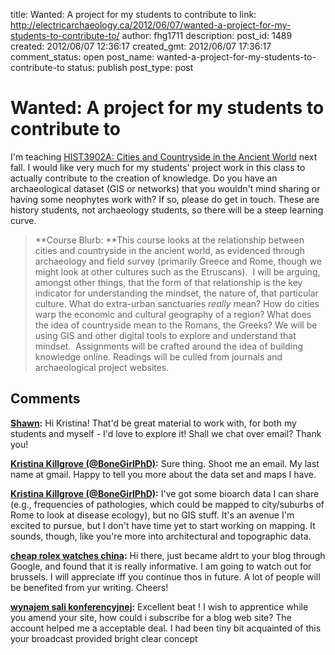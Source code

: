 title: Wanted: A project for my students to contribute to
link: http://electricarchaeology.ca/2012/06/07/wanted-a-project-for-my-students-to-contribute-to/
author: fhg1711
description: 
post_id: 1489
created: 2012/06/07 12:36:17
created_gmt: 2012/06/07 17:36:17
comment_status: open
post_name: wanted-a-project-for-my-students-to-contribute-to
status: publish
post_type: post

# Wanted: A project for my students to contribute to

I'm teaching [HIST3902A: Cities and Countryside in the Ancient World](http://www2.carleton.ca/history/undergraduate/courses/3000-level-2/hist-3902a-topics-in-european-history-comparative-modern-empires/) next fall. I would like very much for my students' project work in this class to actually contribute to the creation of knowledge. Do you have an archaeological dataset (GIS or networks) that you wouldn't mind sharing or having some neophytes work with? If so, please do get in touch. These are history students, not archaeology students, so there will be a steep learning curve. 

> **Course Blurb: **This course looks at the relationship between cities and countryside in the ancient world, as evidenced through archaeology and field survey (primarily Greece and Rome, though we might look at other cultures such as the Etruscans).  I will be arguing, amongst other things, that the form of that relationship is the key indicator for understanding the mindset, the nature of, that particular culture. What do extra-urban sanctuaries _really_ mean? How do cities warp the economic and cultural geography of a region? What does the idea of countryside mean to the Romans, the Greeks? We will be using GIS and other digital tools to explore and understand that mindset.  Assignments will be crafted around the idea of building knowledge online. Readings will be culled from journals and archaeological project websites.

## Comments

**[Shawn](#6977 "2012-06-07 13:41:29"):** Hi Kristina! That'd be great material to work with, for both my students and myself - I'd love to explore it! Shall we chat over email? Thank you!

**[Kristina Killgrove (@BoneGirlPhD)](#6978 "2012-06-07 13:42:08"):** Sure thing. Shoot me an email. My last name at gmail. Happy to tell you more about the data set and maps I have.

**[Kristina Killgrove (@BoneGirlPhD)](#6976 "2012-06-07 13:08:37"):** I've got some bioarch data I can share (e.g., frequencies of pathologies, which could be mapped to city/suburbs of Rome to look at disease ecology), but no GIS stuff. It's an avenue I'm excited to pursue, but I don't have time yet to start working on mapping. It sounds, though, like you're more into architectural and topographic data.

**[cheap rolex watches china](#10970 "2013-11-02 06:45:55"):** Hi there, just became aldrt to your blog through Google, and found that it is really informative. I am going to watch out for brussels. I will appreciate iff you continue thos in future. A lot of people will be benefited from yur writing. Cheers!

**[wynajem sali konferencyjnej](#11773 "2013-12-21 04:35:58"):** Excellent beat ! I wish to apprentice while you amend your site, how could i subscribe for a blog web site? The account helped me a acceptable deal. I had been tiny bit acquainted of this your broadcast provided bright clear concept

